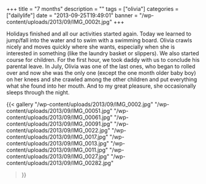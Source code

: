 +++
title = "7 months"
description = ""
tags = ["olivia"]
categories = ["dailylife"]
date = "2013-09-25T19:49:01"
banner = "/wp-content/uploads/2013/09/IMG_0002t.jpg"
+++

Holidays finished and all our activities started again. Today we learned to jump/fall into the water and to swim with a swimming board. Olivia crawls nicely and moves
quickly where she wants, especially when she is interested in something (like the laundry basket or
slippers). We also started course for children. For the first hour, we took daddy with us to
conclude his parental leave. In July, Olivia was one of the last ones, who began to rolled over and
now she was the only one (except the one month older baby boy) on her knees and she crawled among
the other children and put everything what she found into her mouth. And to my great pleasure, she
occasionally sleeps through the night.

{{< gallery
    "/wp-content/uploads/2013/09/IMG_0002.jpg"
    "/wp-content/uploads/2013/09/IMG_00051.jpg"
    "/wp-content/uploads/2013/09/IMG_00061.jpg"
    "/wp-content/uploads/2013/09/IMG_00091.jpg"
    "/wp-content/uploads/2013/09/IMG_0022.jpg"
    "/wp-content/uploads/2013/09/IMG_0017.jpg"
    "/wp-content/uploads/2013/09/IMG_0013.jpg"
    "/wp-content/uploads/2013/09/IMG_0011.jpg"
    "/wp-content/uploads/2013/09/IMG_0027.jpg"
    "/wp-content/uploads/2013/09/IMG_00282.jpg"
>}}
